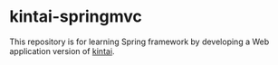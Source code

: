 # kintai-springmvc

This repository is for learning Spring framework by developing a Web application version of [kintai](https://github.com/burobo/kintai).
